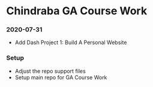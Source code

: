 # Chindraba GA Course Work

### 2020-07-31

*  Add Dash Project 1: Build A Personal Website

### Setup

*  Adjust the repo support files
*  Setup main repo for GA Course Work
